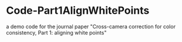 # Code-Part1AlignWhitePoints
a demo code for the journal paper "Cross-camera correction for color consistency, Part 1: aligning white points"
